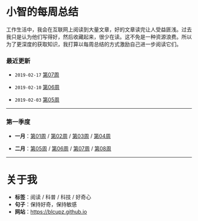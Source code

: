 # 小智的每周总结
工作生活中，我会在互联网上阅读到大量文章，好的文章读完让人受益匪浅。过去我只是认为他们写得好，然后收藏起来，很少在读。这不免是一种资源浪费。所以为了更深度的获取知识，我打算以每周总结的方式激励自己进一步阅读它们。


### 最近更新

* `2019-02-17` [第07周](weekly/week_07.md)

* `2019-02-10` [第06周](weekly/week_06.md)

* `2019-02-03` [第05周](weekly/week_05.md)

---

### 第一季度


* **一月**：[第01周](weekly/week_01.md) / [第02周](weekly/week_02.md) / [第03周](weekly/week_03.md) / [第04周](weekly/week_04.md)

* **二月**：[第05周](weekly/week_05.md) / [第06周](weekly/week_06.md) / [第07周](weekly/week_07.md) / [第08周](weekly/week_08.md)

---
# 关于我
* **标签**：阅读 / 科普 / 科技 / 好奇心
* **句子**：保持好奇，保持敏感
* **网站**：https://blcupz.github.io
